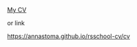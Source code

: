 [My CV](https://annastoma.github.io/rsschool-cv/cv)

or link

https://annastoma.github.io/rsschool-cv/cv
